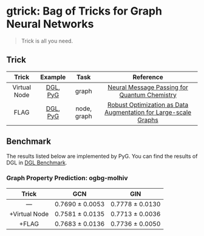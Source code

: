 # gtrick: Bag of Tricks for Graph Neural Networks

> Trick is all you need.

## Trick

|     Trick    | Example | Task | Reference |
|:------------:|:------------:|:------------:|:-----:|
| Virtual Node |  [DGL](https://nbviewer.org/github/sangyx/gtrick/blob/main/benchmark/dgl/VirtualNode.ipynb), [PyG](https://nbviewer.org/github/sangyx/gtrick/blob/main/benchmark/pyg/VirtualNode.ipynb) | graph | [Neural Message Passing for Quantum Chemistry](https://arxiv.org/pdf/1704.01212.pdf) |
| FLAG |  [DGL](https://nbviewer.org/github/sangyx/gtrick/blob/main/benchmark/dgl/FLAG.ipynb), [PyG](https://nbviewer.org/github/sangyx/gtrick/blob/main/benchmark/pyg/FLAG.ipynb) | node, graph | [Robust Optimization as Data Augmentation for Large-scale Graphs](https://arxiv.org/abs/2010.09891) |

## Benchmark

The results listed below are implemented by PyG. You can find the results of DGL in [DGL Benchmark](benchmark/dgl/README.md).

### Graph Property Prediction: ogbg-molhiv

|     Trick     |       GCN       |       GIN       |
|:-------------:|:---------------:|:---------------:|
|       —       | 0.7690 ± 0.0053 | 0.7778 ± 0.0130 |
| +Virtual Node | 0.7581 ± 0.0135 | 0.7713 ± 0.0036 |
|     +FLAG     | 0.7683 ± 0.0136 | 0.7736 ± 0.0050 |